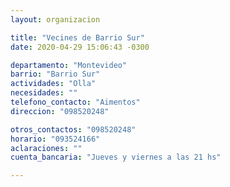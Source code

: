 ```yaml
---
layout: organizacion

title: "Vecines de Barrio Sur"
date: 2020-04-29 15:06:43 -0300

departamento: "Montevideo"
barrio: "Barrio Sur"
actividades: "Olla"
necesidades: ""
telefono_contacto: "Aimentos"
direccion: "098520248"

otros_contactos: "098520248"
horario: "093524166"
aclaraciones: ""
cuenta_bancaria: "Jueves y viernes a las 21 hs"

---
```

